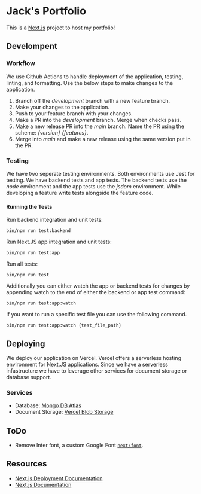 # Jack's Portfolio

This is a [Next.js](https://nextjs.org/) project to host my portfolio!

## Develompent

### Workflow

We use Github Actions to handle deployment of the application, testing, linting, and formatting.
Use the below steps to make changes to the application.

1. Branch off the _development_ branch with a new feature branch.
2. Make your changes to the application.
3. Push to your feature branch with your changes.
4. Make a PR into the _development_ branch. Merge when checks pass.
5. Make a new release PR into the _main_ branch. Name the PR using the scheme: _{version} {features}_.
6. Merge into _main_ and make a new release using the same version put in the PR.

### Testing

We have two seperate testing environments. Both environments use Jest for testing. We have backend 
tests and app tests. The backend tests use the _node_ environment and the app tests use the _jsdom_
environment. While developing a feature write tests alongside the feature code.

#### Running the Tests

Run backend integration and unit tests:

```
bin/npm run test:backend
```

Run Next.JS app integration and unit tests:

```
bin/npm run test:app
```

Run all tests:

```
bin/npm run test
```

Additionally you can either watch the app or backend tests for changes by appending watch to the end
of either the backend or app test command:

```
bin/npm run test:app:watch
```

If you want to run a specific test file you can use the following command.

```
bin/npm run test:app:watch {test_file_path}
```

## Deploying

We deploy our application on Vercel. Vercel offers a serverless hosting environment for Next.JS
applications. Since we have a serverless infastructure we have to leverage other services for
document storage or database support.

### Services

- Database: [Mongo DB Atlas](https://www.mongodb.com/products/platform/atlas-database)
- Document Storage: [Vercel Blob Storage](https://vercel.com/docs/storage/vercel-blob)

## ToDo

- Remove Inter font, a custom Google Font
  [`next/font`](https://nextjs.org/docs/basic-features/font-optimization).

## Resources

- [Next.js Deployment Documentation](https://nextjs.org/docs/deployment)
- [Next.js Documentation](https://nextjs.org/docs)
